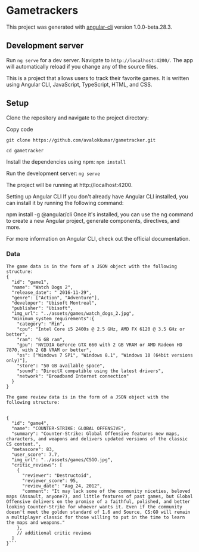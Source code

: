 # Gametrackers

This project was generated with [angular-cli](https://github.com/angular/angular-cli) version 1.0.0-beta.28.3.

## Development server
Run `ng serve` for a dev server. Navigate to `http://localhost:4200/`. The app will automatically reload if you change any of the source files.

This is a project that allows users to track their favorite games. It is written using Angular CLI, JavaScript, TypeScript, HTML, and CSS.

## Setup
Clone the repository and navigate to the project directory:

Copy code

```git clone https://github.com/avalokkumar/gametracker.git```

```cd gametracker```

Install the dependencies using npm:
```npm install```

Run the development server:
```ng serve```

The project will be running at http://localhost:4200.

Setting up Angular CLI
If you don't already have Angular CLI installed, you can install it by running the following command:


npm install -g @angular/cli
Once it's installed, you can use the ng command to create a new Angular project, generate components, directives, and more.

For more information on Angular CLI, check out the official documentation.

### Data

```
The game data is in the form of a JSON object with the following structure:
{
  "id": "game1",
  "name": "Watch Dogs 2",
  "release_date": " 2016-11-29",
  "genre": ["Action", "Adventure"],
  "developer": "Ubisoft Montreal",
  "publisher": "Ubisoft",
  "img_url": "../assets/games/watch_dogs_2.jpg",
  "minimum_system_requirements":{
    "category": "Min",
    "cpu": "Intel Core i5 2400s @ 2.5 GHz, AMD FX 6120 @ 3.5 GHz or better",
    "ram": "6 GB ram",
    "gpu": "NVIDIA GeForce GTX 660 with 2 GB VRAM or AMD Radeon HD 7870, with 2 GB VRAM or better",
    "os": ["Windows 7 SP1", "Windows 8.1", "Windows 10 (64bit versions only)"],
    "store": "50 GB available space",
    "sound": "DirectX compatible using the latest drivers",
    "network": "Broadband Internet connection"
  }
}

The game review data is in the form of a JSON object with the following structure:


{
  "id": "game4",
  "name": "COUNTER-STRIKE: GLOBAL OFFENSIVE",
  "summary": "Counter-Strike: Global Offensive features new maps, characters, and weapons and delivers updated versions of the classic CS content.",
  "metascore": 83,
  "user_score": 7.7,
  "img_url": "../assets/games/CSGO.jpg",
  "critic_reviews": [
    {
      "reviewer": "Destructoid",
      "reviewer_score": 95,
      "review_date": "Aug 24, 2012",
      "comment": "It may lack some of the community niceties, beloved maps (Assault, anyone?), and little features of past games, but Global Offensive delivers on the promise of a faithful, polished, and better looking Counter-Strike for whoever wants it. Even if the community doesn't meet the golden standard of 1.6 and Source, CS:GO will remain a multiplayer classic for those willing to put in the time to learn the maps and weapons."
    },
    // additional critic reviews
  ]
}```
